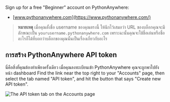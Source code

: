 Sign up for a free "Beginner" account on PythonAnywhere:

* [www.pythonanywhere.com](https://www.pythonanywhere.com/)

> **หมายเหตุ** เมื่อคุณตั้งชื่อ username ของคุณตรงนี้ ให้นึกไว้เสมอว่า URL ของบล็อกคุณจะมีลักษณะเป็น `yourusername.pythonanywhere.com` เพราะฉะนั้นคุณจะใช้ชื่อเล่นหรือชื่ออะไรก็ได้ที่บอกว่าบล็อกของคุณนั้นเป็นเรื่องเกี่ยวกับอะไร

## การสร้าง PythonAnywhere API token

นี่คือสิ่งที่คุณต้องทำเพียงครั้งเดียว เมื่อคุณลงทะเบียนเข้า PythonAnywhere คุณจะถูกพาไปยังหน้า dashboard Find the link near the top right to your "Accounts" page, then select the tab named "API token", and hit the button that says "Create new API token".

![The API token tab on the Accounts page](images/pythonanywhere_create_api_token.png)